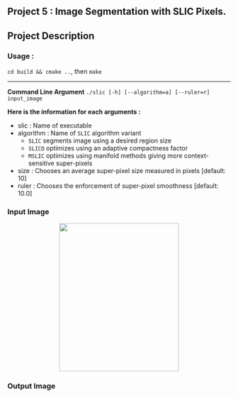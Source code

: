 ## Project 5 : Image Segmentation with SLIC Pixels.


## Project Description

### Usage : 

``cd build && cmake ..``, then `make`

---
**Command Line Argument**
```./slic [-h] [--algorithm=a] [--ruler=r] input_image```

**Here is the information for each arguments :**

- slic 			 : Name of executable
- algorithm     : Name of `SLIC` algorithm variant
  - `SLIC` segments image using a desired region size
  - `SLICO` optimizes using an adaptive compactness factor
  - `MSLIC` optimizes using manifold methods giving more context-sensitive super-pixels
- size             : Chooses an average super-pixel size measured in pixels [default: 10]
- ruler            : Chooses the enforcement of super-pixel smoothness [default: 10.0]

### Input Image
<p align="center">
  <img src="./img/korea.jpg" width="270" height="334" >
</p>

### Output Image
